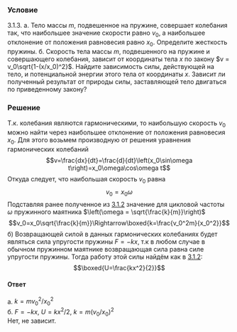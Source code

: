 ###  Условие 

$3.1.3.$ а. Тело массы $m$, подвешенное на пружине, совершает колебания так, что наибольшее значение скорости равно $v_0$, а наибольшее отклонение от положения равновесия равно $x_0$. Определите жесткость пружины. б. Скорость тела массы $m$, подвешенного на пружине и совершающего колебания, зависит от координаты тела $x$ по закону $v = v_0\sqrt{1-(x/x_0)^2}$. Найдите зависимость силы, действующей на тело, и потенциальной энергии этого тела от координаты $x$. Зависит ли полученный результат от природы силы, заставляющей тело двигаться по приведенному закону? 

### Решение

Т.к. колебания являются гармоническими, то наибольшую скорость $v_0$ можно найти через наибольшее отклонение от положения равновесия $x_0$. Для этого возьмем производную от решения уравнения гармонических колебаний $$v=\frac{dx}{dt}=\frac{d}{dt}\left(x_0\sin\omega t\right)=x_0\omega\cos\omega t$$ Откуда следует, что наибольшая скорость $v_0$ равна $$v_0=x_0\omega$$ Подставляя ранее полученное из [3.1.2](../3.1.2) значение для цикловой частоты $\omega$ пружинного маятника $\left(\omega = \sqrt{\frac{k}{m}}\right)$ $$v_0=x_0\sqrt{\frac{k}{m}}\Rightarrow\boxed{k=\frac{v_0^2m}{x_0^2}}$$ б) Возвращающей силой в данных гармонических колебаниях будет являться сила упругости пружины $F=-kx$, т.к в любом случае в обычном пружинном маятнике возвращающая сила равна силе упругости пружины. Тогда работу этой силы найдём как в [3.1.2](../3.1.2): $$\boxed{U=\frac{kx^2}{2}}$$ 

#### Ответ

a. $k=mv_0^2/x_0^2$  
б. $F=-kx, ~U=kx^2/2, ~k=m(v_0/x_0)^2$  
Нет, не зависит. 

